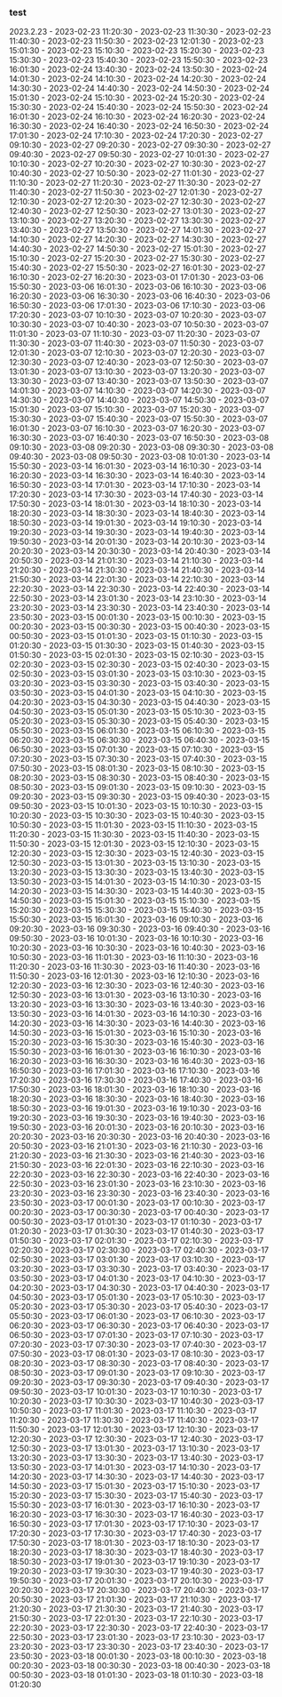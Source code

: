 ### test
2023.2.23 - 2023-02-23 11:20:30 - 2023-02-23 11:30:30 - 2023-02-23 11:40:30 - 2023-02-23 11:50:30 - 2023-02-23 12:01:30 - 2023-02-23 15:01:30 - 2023-02-23 15:10:30 - 2023-02-23 15:20:30 - 2023-02-23 15:30:30 - 2023-02-23 15:40:30 - 2023-02-23 15:50:30 - 2023-02-23 16:01:30 - 2023-02-24 13:40:30 - 2023-02-24 13:50:30 - 2023-02-24 14:01:30 - 2023-02-24 14:10:30 - 2023-02-24 14:20:30 - 2023-02-24 14:30:30 - 2023-02-24 14:40:30 - 2023-02-24 14:50:30 - 2023-02-24 15:01:30 - 2023-02-24 15:10:30 - 2023-02-24 15:20:30 - 2023-02-24 15:30:30 - 2023-02-24 15:40:30 - 2023-02-24 15:50:30 - 2023-02-24 16:01:30 - 2023-02-24 16:10:30 - 2023-02-24 16:20:30 - 2023-02-24 16:30:30 - 2023-02-24 16:40:30 - 2023-02-24 16:50:30 - 2023-02-24 17:01:30 - 2023-02-24 17:10:30 - 2023-02-24 17:20:30 - 2023-02-27 09:10:30 - 2023-02-27 09:20:30 - 2023-02-27 09:30:30 - 2023-02-27 09:40:30 - 2023-02-27 09:50:30 - 2023-02-27 10:01:30 - 2023-02-27 10:10:30 - 2023-02-27 10:20:30 - 2023-02-27 10:30:30 - 2023-02-27 10:40:30 - 2023-02-27 10:50:30 - 2023-02-27 11:01:30 - 2023-02-27 11:10:30 - 2023-02-27 11:20:30 - 2023-02-27 11:30:30 - 2023-02-27 11:40:30 - 2023-02-27 11:50:30 - 2023-02-27 12:01:30 - 2023-02-27 12:10:30 - 2023-02-27 12:20:30 - 2023-02-27 12:30:30 - 2023-02-27 12:40:30 - 2023-02-27 12:50:30 - 2023-02-27 13:01:30 - 2023-02-27 13:10:30 - 2023-02-27 13:20:30 - 2023-02-27 13:30:30 - 2023-02-27 13:40:30 - 2023-02-27 13:50:30 - 2023-02-27 14:01:30 - 2023-02-27 14:10:30 - 2023-02-27 14:20:30 - 2023-02-27 14:30:30 - 2023-02-27 14:40:30 - 2023-02-27 14:50:30 - 2023-02-27 15:01:30 - 2023-02-27 15:10:30 - 2023-02-27 15:20:30 - 2023-02-27 15:30:30 - 2023-02-27 15:40:30 - 2023-02-27 15:50:30 - 2023-02-27 16:01:30 - 2023-02-27 16:10:30 - 2023-02-27 16:20:30 - 2023-03-01 17:01:30 - 2023-03-06 15:50:30 - 2023-03-06 16:01:30 - 2023-03-06 16:10:30 - 2023-03-06 16:20:30 - 2023-03-06 16:30:30 - 2023-03-06 16:40:30 - 2023-03-06 16:50:30 - 2023-03-06 17:01:30 - 2023-03-06 17:10:30 - 2023-03-06 17:20:30 - 2023-03-07 10:10:30 - 2023-03-07 10:20:30 - 2023-03-07 10:30:30 - 2023-03-07 10:40:30 - 2023-03-07 10:50:30 - 2023-03-07 11:01:30 - 2023-03-07 11:10:30 - 2023-03-07 11:20:30 - 2023-03-07 11:30:30 - 2023-03-07 11:40:30 - 2023-03-07 11:50:30 - 2023-03-07 12:01:30 - 2023-03-07 12:10:30 - 2023-03-07 12:20:30 - 2023-03-07 12:30:30 - 2023-03-07 12:40:30 - 2023-03-07 12:50:30 - 2023-03-07 13:01:30 - 2023-03-07 13:10:30 - 2023-03-07 13:20:30 - 2023-03-07 13:30:30 - 2023-03-07 13:40:30 - 2023-03-07 13:50:30 - 2023-03-07 14:01:30 - 2023-03-07 14:10:30 - 2023-03-07 14:20:30 - 2023-03-07 14:30:30 - 2023-03-07 14:40:30 - 2023-03-07 14:50:30 - 2023-03-07 15:01:30 - 2023-03-07 15:10:30 - 2023-03-07 15:20:30 - 2023-03-07 15:30:30 - 2023-03-07 15:40:30 - 2023-03-07 15:50:30 - 2023-03-07 16:01:30 - 2023-03-07 16:10:30 - 2023-03-07 16:20:30 - 2023-03-07 16:30:30 - 2023-03-07 16:40:30 - 2023-03-07 16:50:30 - 2023-03-08 09:10:30 - 2023-03-08 09:20:30 - 2023-03-08 09:30:30 - 2023-03-08 09:40:30 - 2023-03-08 09:50:30 - 2023-03-08 10:01:30 - 2023-03-14 15:50:30 - 2023-03-14 16:01:30 - 2023-03-14 16:10:30 - 2023-03-14 16:20:30 - 2023-03-14 16:30:30 - 2023-03-14 16:40:30 - 2023-03-14 16:50:30 - 2023-03-14 17:01:30 - 2023-03-14 17:10:30 - 2023-03-14 17:20:30 - 2023-03-14 17:30:30 - 2023-03-14 17:40:30 - 2023-03-14 17:50:30 - 2023-03-14 18:01:30 - 2023-03-14 18:10:30 - 2023-03-14 18:20:30 - 2023-03-14 18:30:30 - 2023-03-14 18:40:30 - 2023-03-14 18:50:30 - 2023-03-14 19:01:30 - 2023-03-14 19:10:30 - 2023-03-14 19:20:30 - 2023-03-14 19:30:30 - 2023-03-14 19:40:30 - 2023-03-14 19:50:30 - 2023-03-14 20:01:30 - 2023-03-14 20:10:30 - 2023-03-14 20:20:30 - 2023-03-14 20:30:30 - 2023-03-14 20:40:30 - 2023-03-14 20:50:30 - 2023-03-14 21:01:30 - 2023-03-14 21:10:30 - 2023-03-14 21:20:30 - 2023-03-14 21:30:30 - 2023-03-14 21:40:30 - 2023-03-14 21:50:30 - 2023-03-14 22:01:30 - 2023-03-14 22:10:30 - 2023-03-14 22:20:30 - 2023-03-14 22:30:30 - 2023-03-14 22:40:30 - 2023-03-14 22:50:30 - 2023-03-14 23:01:30 - 2023-03-14 23:10:30 - 2023-03-14 23:20:30 - 2023-03-14 23:30:30 - 2023-03-14 23:40:30 - 2023-03-14 23:50:30 - 2023-03-15 00:01:30 - 2023-03-15 00:10:30 - 2023-03-15 00:20:30 - 2023-03-15 00:30:30 - 2023-03-15 00:40:30 - 2023-03-15 00:50:30 - 2023-03-15 01:01:30 - 2023-03-15 01:10:30 - 2023-03-15 01:20:30 - 2023-03-15 01:30:30 - 2023-03-15 01:40:30 - 2023-03-15 01:50:30 - 2023-03-15 02:01:30 - 2023-03-15 02:10:30 - 2023-03-15 02:20:30 - 2023-03-15 02:30:30 - 2023-03-15 02:40:30 - 2023-03-15 02:50:30 - 2023-03-15 03:01:30 - 2023-03-15 03:10:30 - 2023-03-15 03:20:30 - 2023-03-15 03:30:30 - 2023-03-15 03:40:30 - 2023-03-15 03:50:30 - 2023-03-15 04:01:30 - 2023-03-15 04:10:30 - 2023-03-15 04:20:30 - 2023-03-15 04:30:30 - 2023-03-15 04:40:30 - 2023-03-15 04:50:30 - 2023-03-15 05:01:30 - 2023-03-15 05:10:30 - 2023-03-15 05:20:30 - 2023-03-15 05:30:30 - 2023-03-15 05:40:30 - 2023-03-15 05:50:30 - 2023-03-15 06:01:30 - 2023-03-15 06:10:30 - 2023-03-15 06:20:30 - 2023-03-15 06:30:30 - 2023-03-15 06:40:30 - 2023-03-15 06:50:30 - 2023-03-15 07:01:30 - 2023-03-15 07:10:30 - 2023-03-15 07:20:30 - 2023-03-15 07:30:30 - 2023-03-15 07:40:30 - 2023-03-15 07:50:30 - 2023-03-15 08:01:30 - 2023-03-15 08:10:30 - 2023-03-15 08:20:30 - 2023-03-15 08:30:30 - 2023-03-15 08:40:30 - 2023-03-15 08:50:30 - 2023-03-15 09:01:30 - 2023-03-15 09:10:30 - 2023-03-15 09:20:30 - 2023-03-15 09:30:30 - 2023-03-15 09:40:30 - 2023-03-15 09:50:30 - 2023-03-15 10:01:30 - 2023-03-15 10:10:30 - 2023-03-15 10:20:30 - 2023-03-15 10:30:30 - 2023-03-15 10:40:30 - 2023-03-15 10:50:30 - 2023-03-15 11:01:30 - 2023-03-15 11:10:30 - 2023-03-15 11:20:30 - 2023-03-15 11:30:30 - 2023-03-15 11:40:30 - 2023-03-15 11:50:30 - 2023-03-15 12:01:30 - 2023-03-15 12:10:30 - 2023-03-15 12:20:30 - 2023-03-15 12:30:30 - 2023-03-15 12:40:30 - 2023-03-15 12:50:30 - 2023-03-15 13:01:30 - 2023-03-15 13:10:30 - 2023-03-15 13:20:30 - 2023-03-15 13:30:30 - 2023-03-15 13:40:30 - 2023-03-15 13:50:30 - 2023-03-15 14:01:30 - 2023-03-15 14:10:30 - 2023-03-15 14:20:30 - 2023-03-15 14:30:30 - 2023-03-15 14:40:30 - 2023-03-15 14:50:30 - 2023-03-15 15:01:30 - 2023-03-15 15:10:30 - 2023-03-15 15:20:30 - 2023-03-15 15:30:30 - 2023-03-15 15:40:30 - 2023-03-15 15:50:30 - 2023-03-15 16:01:30 - 2023-03-16 09:10:30 - 2023-03-16 09:20:30 - 2023-03-16 09:30:30 - 2023-03-16 09:40:30 - 2023-03-16 09:50:30 - 2023-03-16 10:01:30 - 2023-03-16 10:10:30 - 2023-03-16 10:20:30 - 2023-03-16 10:30:30 - 2023-03-16 10:40:30 - 2023-03-16 10:50:30 - 2023-03-16 11:01:30 - 2023-03-16 11:10:30 - 2023-03-16 11:20:30 - 2023-03-16 11:30:30 - 2023-03-16 11:40:30 - 2023-03-16 11:50:30 - 2023-03-16 12:01:30 - 2023-03-16 12:10:30 - 2023-03-16 12:20:30 - 2023-03-16 12:30:30 - 2023-03-16 12:40:30 - 2023-03-16 12:50:30 - 2023-03-16 13:01:30 - 2023-03-16 13:10:30 - 2023-03-16 13:20:30 - 2023-03-16 13:30:30 - 2023-03-16 13:40:30 - 2023-03-16 13:50:30 - 2023-03-16 14:01:30 - 2023-03-16 14:10:30 - 2023-03-16 14:20:30 - 2023-03-16 14:30:30 - 2023-03-16 14:40:30 - 2023-03-16 14:50:30 - 2023-03-16 15:01:30 - 2023-03-16 15:10:30 - 2023-03-16 15:20:30 - 2023-03-16 15:30:30 - 2023-03-16 15:40:30 - 2023-03-16 15:50:30 - 2023-03-16 16:01:30 - 2023-03-16 16:10:30 - 2023-03-16 16:20:30 - 2023-03-16 16:30:30 - 2023-03-16 16:40:30 - 2023-03-16 16:50:30 - 2023-03-16 17:01:30 - 2023-03-16 17:10:30 - 2023-03-16 17:20:30 - 2023-03-16 17:30:30 - 2023-03-16 17:40:30 - 2023-03-16 17:50:30 - 2023-03-16 18:01:30 - 2023-03-16 18:10:30 - 2023-03-16 18:20:30 - 2023-03-16 18:30:30 - 2023-03-16 18:40:30 - 2023-03-16 18:50:30 - 2023-03-16 19:01:30 - 2023-03-16 19:10:30 - 2023-03-16 19:20:30 - 2023-03-16 19:30:30 - 2023-03-16 19:40:30 - 2023-03-16 19:50:30 - 2023-03-16 20:01:30 - 2023-03-16 20:10:30 - 2023-03-16 20:20:30 - 2023-03-16 20:30:30 - 2023-03-16 20:40:30 - 2023-03-16 20:50:30 - 2023-03-16 21:01:30 - 2023-03-16 21:10:30 - 2023-03-16 21:20:30 - 2023-03-16 21:30:30 - 2023-03-16 21:40:30 - 2023-03-16 21:50:30 - 2023-03-16 22:01:30 - 2023-03-16 22:10:30 - 2023-03-16 22:20:30 - 2023-03-16 22:30:30 - 2023-03-16 22:40:30 - 2023-03-16 22:50:30 - 2023-03-16 23:01:30 - 2023-03-16 23:10:30 - 2023-03-16 23:20:30 - 2023-03-16 23:30:30 - 2023-03-16 23:40:30 - 2023-03-16 23:50:30 - 2023-03-17 00:01:30 - 2023-03-17 00:10:30 - 2023-03-17 00:20:30 - 2023-03-17 00:30:30 - 2023-03-17 00:40:30 - 2023-03-17 00:50:30 - 2023-03-17 01:01:30 - 2023-03-17 01:10:30 - 2023-03-17 01:20:30 - 2023-03-17 01:30:30 - 2023-03-17 01:40:30 - 2023-03-17 01:50:30 - 2023-03-17 02:01:30 - 2023-03-17 02:10:30 - 2023-03-17 02:20:30 - 2023-03-17 02:30:30 - 2023-03-17 02:40:30 - 2023-03-17 02:50:30 - 2023-03-17 03:01:30 - 2023-03-17 03:10:30 - 2023-03-17 03:20:30 - 2023-03-17 03:30:30 - 2023-03-17 03:40:30 - 2023-03-17 03:50:30 - 2023-03-17 04:01:30 - 2023-03-17 04:10:30 - 2023-03-17 04:20:30 - 2023-03-17 04:30:30 - 2023-03-17 04:40:30 - 2023-03-17 04:50:30 - 2023-03-17 05:01:30 - 2023-03-17 05:10:30 - 2023-03-17 05:20:30 - 2023-03-17 05:30:30 - 2023-03-17 05:40:30 - 2023-03-17 05:50:30 - 2023-03-17 06:01:30 - 2023-03-17 06:10:30 - 2023-03-17 06:20:30 - 2023-03-17 06:30:30 - 2023-03-17 06:40:30 - 2023-03-17 06:50:30 - 2023-03-17 07:01:30 - 2023-03-17 07:10:30 - 2023-03-17 07:20:30 - 2023-03-17 07:30:30 - 2023-03-17 07:40:30 - 2023-03-17 07:50:30 - 2023-03-17 08:01:30 - 2023-03-17 08:10:30 - 2023-03-17 08:20:30 - 2023-03-17 08:30:30 - 2023-03-17 08:40:30 - 2023-03-17 08:50:30 - 2023-03-17 09:01:30 - 2023-03-17 09:10:30 - 2023-03-17 09:20:30 - 2023-03-17 09:30:30 - 2023-03-17 09:40:30 - 2023-03-17 09:50:30 - 2023-03-17 10:01:30 - 2023-03-17 10:10:30 - 2023-03-17 10:20:30 - 2023-03-17 10:30:30 - 2023-03-17 10:40:30 - 2023-03-17 10:50:30 - 2023-03-17 11:01:30 - 2023-03-17 11:10:30 - 2023-03-17 11:20:30 - 2023-03-17 11:30:30 - 2023-03-17 11:40:30 - 2023-03-17 11:50:30 - 2023-03-17 12:01:30 - 2023-03-17 12:10:30 - 2023-03-17 12:20:30 - 2023-03-17 12:30:30 - 2023-03-17 12:40:30 - 2023-03-17 12:50:30 - 2023-03-17 13:01:30 - 2023-03-17 13:10:30 - 2023-03-17 13:20:30 - 2023-03-17 13:30:30 - 2023-03-17 13:40:30 - 2023-03-17 13:50:30 - 2023-03-17 14:01:30 - 2023-03-17 14:10:30 - 2023-03-17 14:20:30 - 2023-03-17 14:30:30 - 2023-03-17 14:40:30 - 2023-03-17 14:50:30 - 2023-03-17 15:01:30 - 2023-03-17 15:10:30 - 2023-03-17 15:20:30 - 2023-03-17 15:30:30 - 2023-03-17 15:40:30 - 2023-03-17 15:50:30 - 2023-03-17 16:01:30 - 2023-03-17 16:10:30 - 2023-03-17 16:20:30 - 2023-03-17 16:30:30 - 2023-03-17 16:40:30 - 2023-03-17 16:50:30 - 2023-03-17 17:01:30 - 2023-03-17 17:10:30 - 2023-03-17 17:20:30 - 2023-03-17 17:30:30 - 2023-03-17 17:40:30 - 2023-03-17 17:50:30 - 2023-03-17 18:01:30 - 2023-03-17 18:10:30 - 2023-03-17 18:20:30 - 2023-03-17 18:30:30 - 2023-03-17 18:40:30 - 2023-03-17 18:50:30 - 2023-03-17 19:01:30 - 2023-03-17 19:10:30 - 2023-03-17 19:20:30 - 2023-03-17 19:30:30 - 2023-03-17 19:40:30 - 2023-03-17 19:50:30 - 2023-03-17 20:01:30 - 2023-03-17 20:10:30 - 2023-03-17 20:20:30 - 2023-03-17 20:30:30 - 2023-03-17 20:40:30 - 2023-03-17 20:50:30 - 2023-03-17 21:01:30 - 2023-03-17 21:10:30 - 2023-03-17 21:20:30 - 2023-03-17 21:30:30 - 2023-03-17 21:40:30 - 2023-03-17 21:50:30 - 2023-03-17 22:01:30 - 2023-03-17 22:10:30 - 2023-03-17 22:20:30 - 2023-03-17 22:30:30 - 2023-03-17 22:40:30 - 2023-03-17 22:50:30 - 2023-03-17 23:01:30 - 2023-03-17 23:10:30 - 2023-03-17 23:20:30 - 2023-03-17 23:30:30 - 2023-03-17 23:40:30 - 2023-03-17 23:50:30 - 2023-03-18 00:01:30 - 2023-03-18 00:10:30 - 2023-03-18 00:20:30 - 2023-03-18 00:30:30 - 2023-03-18 00:40:30 - 2023-03-18 00:50:30 - 2023-03-18 01:01:30 - 2023-03-18 01:10:30 - 2023-03-18 01:20:30